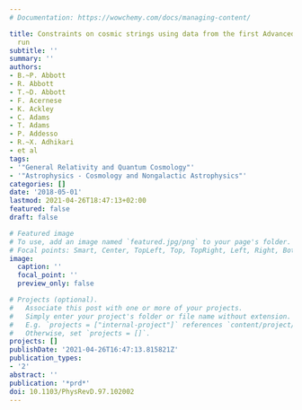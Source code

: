 ```yaml
---
# Documentation: https://wowchemy.com/docs/managing-content/

title: Constraints on cosmic strings using data from the first Advanced LIGO observing
  run
subtitle: ''
summary: ''
authors:
- B.~P. Abbott
- R. Abbott
- T.~D. Abbott
- F. Acernese
- K. Ackley
- C. Adams
- T. Adams
- P. Addesso
- R.~X. Adhikari
- et al
tags:
- '"General Relativity and Quantum Cosmology"'
- '"Astrophysics - Cosmology and Nongalactic Astrophysics"'
categories: []
date: '2018-05-01'
lastmod: 2021-04-26T18:47:13+02:00
featured: false
draft: false

# Featured image
# To use, add an image named `featured.jpg/png` to your page's folder.
# Focal points: Smart, Center, TopLeft, Top, TopRight, Left, Right, BottomLeft, Bottom, BottomRight.
image:
  caption: ''
  focal_point: ''
  preview_only: false

# Projects (optional).
#   Associate this post with one or more of your projects.
#   Simply enter your project's folder or file name without extension.
#   E.g. `projects = ["internal-project"]` references `content/project/deep-learning/index.md`.
#   Otherwise, set `projects = []`.
projects: []
publishDate: '2021-04-26T16:47:13.815821Z'
publication_types:
- '2'
abstract: ''
publication: '*prd*'
doi: 10.1103/PhysRevD.97.102002
---
```

